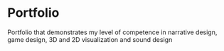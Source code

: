 # Portfolio
Portfolio that demonstrates my level of competence in narrative design, game design, 3D and 2D visualization and sound design
